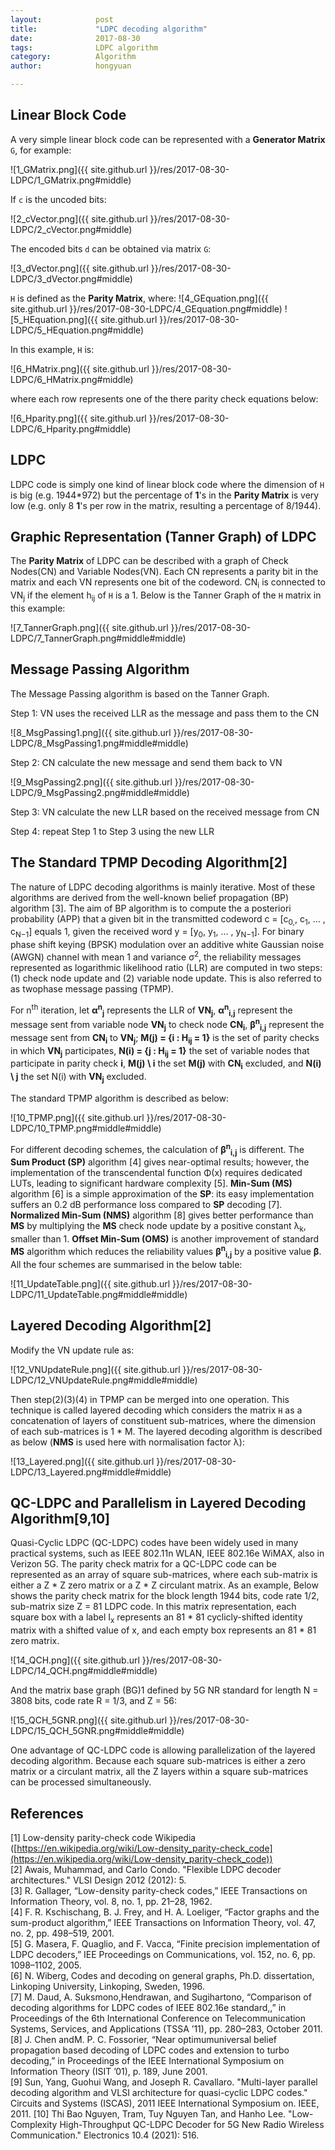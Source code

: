 ```yaml
---
layout:            post
title:             "LDPC decoding algorithm"
date:              2017-08-30
tags:              LDPC algorithm
category:          Algorithm
author:            hongyuan

---
```


## Linear Block Code
A very simple linear block code can be represented with a **Generator Matrix** `G`, for example:

![1_GMatrix.png]({{ site.github.url }}/res/2017-08-30-LDPC/1_GMatrix.png#middle)

If `c` is the uncoded bits:

![2_cVector.png]({{ site.github.url }}/res/2017-08-30-LDPC/2_cVector.png#middle)

The encoded bits `d` can be obtained via matrix `G`:

![3_dVector.png]({{ site.github.url }}/res/2017-08-30-LDPC/3_dVector.png#middle)

`H` is defined as the **Parity Matrix**, where:
![4_GEquation.png]({{ site.github.url }}/res/2017-08-30-LDPC/4_GEquation.png#middle)
![5_HEquation.png]({{ site.github.url }}/res/2017-08-30-LDPC/5_HEquation.png#middle)

In this example, `H` is:

![6_HMatrix.png]({{ site.github.url }}/res/2017-08-30-LDPC/6_HMatrix.png#middle)

where each row represents one of the there parity check equations below:

![6_Hparity.png]({{ site.github.url }}/res/2017-08-30-LDPC/6_Hparity.png#middle)


## LDPC
LDPC code is simply one kind of linear block code where the dimension of `H` is big (e.g. 1944\*972) but the percentage of **1**'s in the **Parity Matrix** is very low (e.g. only 8 **1**'s per row in the matrix, resulting a percentage of 8/1944).


## Graphic Representation (Tanner Graph) of LDPC
The **Parity Matrix** of LDPC can be described with a graph of Check Nodes(CN) and Variable Nodes(VN). Each CN represents a parity bit in the matrix and each VN represents one bit of the codeword. CN<sub>i</sub> is connected to VN<sub>j</sub> if the element h<sub>ij</sub> of `H` is a 1. Below is the Tanner Graph of the `H` matrix in this example:

![7_TannerGraph.png]({{ site.github.url }}/res/2017-08-30-LDPC/7_TannerGraph.png#middle#middle)


## Message Passing Algorithm
The Message Passing algorithm is based on the Tanner Graph.

Step 1: VN uses the received LLR as the message and pass them to the CN

![8_MsgPassing1.png]({{ site.github.url }}/res/2017-08-30-LDPC/8_MsgPassing1.png#middle#middle)

Step 2: CN calculate the new message and send them back to VN

![9_MsgPassing2.png]({{ site.github.url }}/res/2017-08-30-LDPC/9_MsgPassing2.png#middle#middle)

Step 3: VN calculate the new LLR based on the received message from CN

Step 4: repeat Step 1 to Step 3 using the new LLR


## The Standard TPMP Decoding Algorithm[2]

The nature of LDPC decoding algorithms is mainly iterative. Most of these algorithms are derived from the well-known belief propagation (BP) algorithm [3]. The aim of BP algorithm is to compute the a posteriori probability (APP) that a given bit in the transmitted codeword c = [c<sub>0,</sub>, c<sub>1</sub>, ... , c<sub>N−1</sub>] equals 1, given the received word y = [y<sub>0</sub>, y<sub>1</sub>, ... , y<sub>N−1</sub>]. For binary phase shift keying (BPSK) modulation over an additive white Gaussian noise (AWGN) channel with mean 1 and variance σ<sup>2</sup>, the reliability messages represented as logarithmic likelihood ratio (LLR) are computed in two steps: (1) check node update and (2) variable node update. This is also referred to as twophase message passing (TPMP).

For n<sup>th</sup> iteration, let **α<sup>n</sup><sub>j</sub>** represents the LLR of **VN<sub>j</sub>**, **α<sup>n</sup><sub>i,j</sub>** represent the message sent from variable node **VN<sub>j</sub>** to check node **CN<sub>i</sub>**, **β<sup>n</sup><sub>i,j</sub>** represent the message sent from **CN<sub>i</sub>** to  **VN<sub>j</sub>**; **M(j) = {i : H<sub>ij</sub> = 1}** is the set of parity checks in which **VN<sub>j</sub>** participates, **N(i) = {j : H<sub>ij</sub> = 1}** the set of variable nodes that participate in parity check **i**, **M(j) \ i** the set **M(j)** with **CN<sub>i</sub>** excluded, and **N(i) \ j** the set N(i) with **VN<sub>j</sub>** excluded.

The standard TPMP algorithm is described as below:

![10_TPMP.png]({{ site.github.url }}/res/2017-08-30-LDPC/10_TPMP.png#middle#middle)


For different decoding schemes, the calculation of **β<sup>n</sup><sub>i,j</sub>** is different. The **Sum Product (SP)** algorithm [4] gives near-optimal results; however, the implementation of the transcendental function Φ(x) requires dedicated LUTs, leading to significant hardware complexity [5]. **Min-Sum (MS)** algorithm [6] is a simple approximation of the **SP**: its easy implementation suffers an 0.2 dB performance loss compared to **SP** decoding [7]. **Normalized Min-Sum (NMS)** algorithm [8] gives better performance than **MS** by multiplying the **MS** check node update by a positive constant λ<sub>k</sub>, smaller than 1. **Offset Min-Sum (OMS)** is another improvement of standard **MS** algorithm which reduces the reliability values **β<sup>n</sup><sub>i,j</sub>** by a positive value **β**. All the four schemes are summarised in the below table:

![11_UpdateTable.png]({{ site.github.url }}/res/2017-08-30-LDPC/11_UpdateTable.png#middle#middle)



## Layered Decoding Algorithm[2]
Modify the VN update rule as:

![12_VNUpdateRule.png]({{ site.github.url }}/res/2017-08-30-LDPC/12_VNUpdateRule.png#middle#middle)

Then step(2)(3)(4) in TPMP can be merged into one operation. This technique is called layered decoding which considers the matrix `H` as a concatenation of layers of constituent sub-matrices, where the dimension of each sub-matrices is 1 \* M. The layered decoding algorithm is described as below (**NMS** is used here with normalisation factor λ):

![13_Layered.png]({{ site.github.url }}/res/2017-08-30-LDPC/13_Layered.png#middle#middle)



## QC-LDPC and Parallelism in Layered Decoding Algorithm[9,10]
Quasi-Cyclic LDPC (QC-LDPC) codes have been widely used in many practical systems, such as IEEE 802.11n WLAN, IEEE 802.16e WiMAX, also in Verizon 5G. The parity check matrix for a QC-LDPC code can be represented as an array of square sub-matrices, where each sub-matrix is either a Z \* Z zero matrix or a Z \* Z circulant matrix. As an example, Below shows the parity check matrix for the block length 1944 bits, code rate 1/2, sub-matrix size Z = 81 LDPC code. In this matrix representation, each square box with a label I<sub>x</sub> represents an 81 \* 81 cyclicly-shifted identity matrix with a shifted value of x, and each empty box represents an 81 \* 81 zero matrix.

![14_QCH.png]({{ site.github.url }}/res/2017-08-30-LDPC/14_QCH.png#middle#middle)

And the matrix base graph (BG)1 defined by 5G NR standard for length N = 3808 bits, code rate R = 1/3, and Z = 56:

![15_QCH_5GNR.png]({{ site.github.url }}/res/2017-08-30-LDPC/15_QCH_5GNR.png#middle#middle)

One advantage of QC-LDPC code is allowing parallelization of the layered decoding algorithm. Because each square sub-matrices is either a zero matrix or a circulant matrix, all the Z layers within a square sub-matrices can be processed simultaneously.


## References
[1] Low-density parity-check code Wikipedia ([https://en.wikipedia.org/wiki/Low-density_parity-check_code](https://en.wikipedia.org/wiki/Low-density_parity-check_code))  
[2] Awais, Muhammad, and Carlo Condo. "Flexible LDPC decoder architectures." VLSI Design 2012 (2012): 5.  
[3] R. Gallager, “Low-density parity-check codes,” IEEE Transactions on Information Theory, vol. 8, no. 1, pp. 21–28, 1962.  
[4] F. R. Kschischang, B. J. Frey, and H. A. Loeliger, “Factor graphs and the sum-product algorithm,” IEEE Transactions on Information Theory, vol. 47, no. 2, pp. 498–519, 2001.  
[5] G. Masera, F. Quaglio, and F. Vacca, “Finite precision implementation of LDPC decoders,” IEE Proceedings on Communications, vol. 152, no. 6, pp. 1098–1102, 2005.  
[6] N. Wiberg, Codes and decoding on general graphs, Ph.D. dissertation, Linkoping University, Linkoping, Sweden, 1996.  
[7] M. Daud, A. Suksmono,Hendrawan, and Sugihartono, “Comparison of decoding algorithms for LDPC codes of IEEE 802.16e standard,,” in Proceedings of the 6th International Conference on Telecommunication Systems, Services, and Applications (TSSA ’11), pp. 280–283, October 2011.  
[8] J. Chen andM. P. C. Fossorier, “Near optimumuniversal belief propagation based decoding of LDPC codes and extension to turbo decoding,” in Proceedings of the IEEE International Symposium on Information Theory (ISIT ’01), p. 189, June 2001.  
[9] Sun, Yang, Guohui Wang, and Joseph R. Cavallaro. "Multi-layer parallel decoding algorithm and VLSI architecture for quasi-cyclic LDPC codes." Circuits and Systems (ISCAS), 2011 IEEE International Symposium on. IEEE, 2011.
[10] Thi Bao Nguyen, Tram, Tuy Nguyen Tan, and Hanho Lee. "Low-Complexity High-Throughput QC-LDPC Decoder for 5G New Radio Wireless Communication." Electronics 10.4 (2021): 516.
